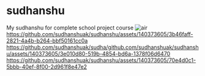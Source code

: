 # sudhanshu
My sudhanshu for complete school project course
![air](https://github.com/sudhanshuak/sudhanshu/assets/140373605/5d30df47-c05c-4869-b4ec-0851b08da92e)
https://github.com/sudhanshuak/sudhanshu/assets/140373605/3b46faff-2821-4a4b-b264-bbf50161cc0a
https://github.com/sudhanshuak/sudha/github.com/sudhanshuak/sudhanshu/assets/140373605/3e010d80-519b-4854-bd6a-1378f06d6470
https://github.com/sudhanshuak/sudhanshu/assets/140373605/70e4d0c1-5bbb-40ef-8f00-2d961f8e47e2
